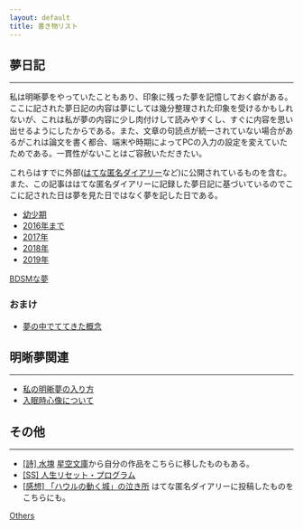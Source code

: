 ```yaml
---
layout: default
title: 書き物リスト
---
```


## 夢日記
---

 私は明晰夢をやっていたこともあり、印象に残った夢を記憶しておく癖がある。ここに記された夢日記の内容は夢にしては幾分整理された印象を受けるかもしれないが、これは私が夢の内容に少し肉付けして読みやすくし、すぐに内容を思い出せるようにしたからである。また、文章の句読点が統一されていない場合があるがこれは論文を書く都合、端末や時期によってPCの入力の設定を変えていたためである。一貫性がないことはご容赦いただきたい。


 これらはすでに外部([はてな匿名ダイアリー](https://anond.hatelabo.jp/)など)に公開されているものを含む。また、この記事ははてな匿名ダイアリーに記録した夢日記に基づいているのでここに記された日は夢を見た日ではなく夢を記した日である。

- [幼少期](/2019/07/10/dream_child.html)
- [2016年まで](/2019/01/25/dream_until_2016.html)
- [2017年](/2019/01/25/dream_2017.html)
- [2018年](/2019/01/25/dream_2018.html)
- [2019年](/2019/01/25/dream_2019.html)

<a href="/2019/01/31/dream_bdsm_list.html" style="color:#272727;"> BDSMな夢 </a>

### おまけ
- [夢の中でててきた概念](/2019/01/25/concept_in_dream.html)

## 明晰夢関連
---
- [私の明晰夢の入り方](/2019/01/29/lucid_dreaming_1.html)
- [入眠時心像について](/2019/01/29/hypnagogic_imagery.html)


## その他
---

- [[詩] 水塊](/2019/01/25/water_mass.html) [星空文庫](http://slib.net)から自分の作品をこちらに移したものもある。
- [[SS] 人生リセット・プログラム](/2019/11/27/life_reset_program.html)
- [[感想] 「ハウルの動く城」の泣き所](/2019/12/03/howls_review.html) はてな匿名ダイアリーに投稿したものをこちらにも。

<a href="/2019/11/27/others_list.html" style="color:#272727;"> Others </a>

